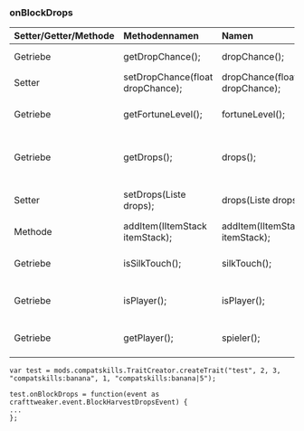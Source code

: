 ### onBlockDrops

| Setter/Getter/Methode | Methodennamen                      | Namen                           | Input/Output                                                        |
|:--------------------- |:---------------------------------- |:------------------------------- | ------------------------------------------------------------------- |
| Getriebe              | getDropChance();                   | dropChance();                   | Gibt einen Float zurück                                             |
| Setter                | setDropChance(float dropChance);   | dropChance(float dropChance);   | Nimmt einen Float                                                   |
| Getriebe              | getFortuneLevel();                 | fortuneLevel();                 | Gibt eine Ganzzahl zurück                                           |
| Getriebe              | getDrops();                        | drops();                        | Gibt eine Liste von [IItemStack zurück](/Vanilla/Items/IItemStack/) |
| Setter                | setDrops(Liste<iitemstack> drops); | drops(Liste<iitemstack> drops); | Nimmt eine Liste von [IItemStack](/Vanilla/Items/IItemStack/)       |
| Methode               | addItem(IItemStack itemStack);     | addItem(IItemStack itemStack);  | Takes an [IItemStack](/Vanilla/Items/IItemStack/)                   |
| Getriebe              | isSilkTouch();                     | silkTouch();                    | Gibt einen Booleschen zurück                                        |
| Getriebe              | isPlayer();                        | isPlayer();                     | Gibt einen Booleschen zurück                                        |
| Getriebe              | getPlayer();                       | spieler();                      | Gibt einen [IPlayer](/Vanilla/Players/IPlayer/) zurück              |

    var test = mods.compatskills.TraitCreator.createTrait("test", 2, 3, "compatskills:banana", 1, "compatskills:banana|5");
    
    test.onBlockDrops = function(event as crafttweaker.event.BlockHarvestDropsEvent) {
    ...
    };